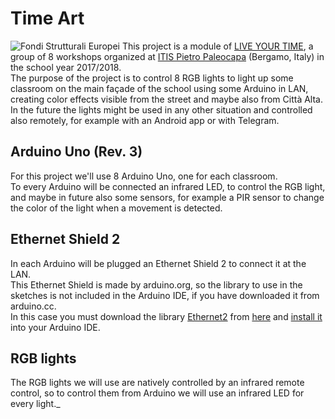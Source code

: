 # Time Art
![Fondi Strutturali Europei](https://i.imgur.com/O4acpw3.png)
This project is a module of [LIVE YOUR TIME](http://poninchiaro.istruzione.it/poninchiaro/progetti/fse/19055/bgtf010003/), a group of 8 workshops organized at [ITIS Pietro Paleocapa](http://www.itispaleocapa.it/) (Bergamo, Italy) in the school year 2017/2018.  
The purpose of the project is to control 8 RGB lights to light up some classroom on the main façade of the school using some Arduino in LAN, creating color effects visible from the street and maybe also from Città Alta.  
In the future the lights might be used in any other situation and controlled also remotely, for example with an Android app or with Telegram.

## Arduino Uno (Rev. 3)
For this project we'll use 8 Arduino Uno, one for each classroom.  
To every Arduino will be connected an infrared LED, to control the RGB light, and maybe in future also some sensors, for example a PIR sensor to change the color of the light when a movement is detected.

## Ethernet Shield 2
In each Arduino will be plugged an Ethernet Shield 2 to connect it at the LAN.  
This Ethernet Shield is made by arduino.org, so the library to use in the sketches is not included in the Arduino IDE, if you have downloaded it from arduino.cc.  
In this case you must download the library [Ethernet2](https://github.com/EsperiaPON/Time-Art/blob/master/Ethernet2.zip) from [here](https://github.com/EsperiaPON/Time-Art/blob/master/Ethernet2.zip) and [install it](https://www.arduino.cc/en/Guide/Libraries#toc2) into your Arduino IDE.

## RGB lights
The RGB lights we will use are natively controlled by an infrared remote control, so to control them from Arduino we will use an infrared LED for every light._
